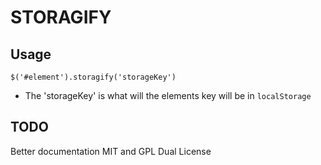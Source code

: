 STORAGIFY
=========

Usage
-----

`$('#element').storagify('storageKey')`

+ The 'storageKey' is what will the elements key will be in `localStorage`

TODO
----

Better documentation
MIT and GPL Dual License
